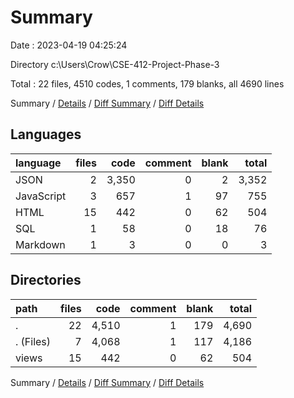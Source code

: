 # Summary

Date : 2023-04-19 04:25:24

Directory c:\\Users\\Crow\\CSE-412-Project-Phase-3

Total : 22 files,  4510 codes, 1 comments, 179 blanks, all 4690 lines

Summary / [Details](details.md) / [Diff Summary](diff.md) / [Diff Details](diff-details.md)

## Languages
| language | files | code | comment | blank | total |
| :--- | ---: | ---: | ---: | ---: | ---: |
| JSON | 2 | 3,350 | 0 | 2 | 3,352 |
| JavaScript | 3 | 657 | 1 | 97 | 755 |
| HTML | 15 | 442 | 0 | 62 | 504 |
| SQL | 1 | 58 | 0 | 18 | 76 |
| Markdown | 1 | 3 | 0 | 0 | 3 |

## Directories
| path | files | code | comment | blank | total |
| :--- | ---: | ---: | ---: | ---: | ---: |
| . | 22 | 4,510 | 1 | 179 | 4,690 |
| . (Files) | 7 | 4,068 | 1 | 117 | 4,186 |
| views | 15 | 442 | 0 | 62 | 504 |

Summary / [Details](details.md) / [Diff Summary](diff.md) / [Diff Details](diff-details.md)